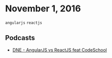 # November 1, 2016

`angularjs` `reactjs`

## Podcasts

- [DNE - AngularJS vs ReactJS feat CodeSchool](http://devnaestrada.com.br/2016/09/23/angular-vs-react.html)
